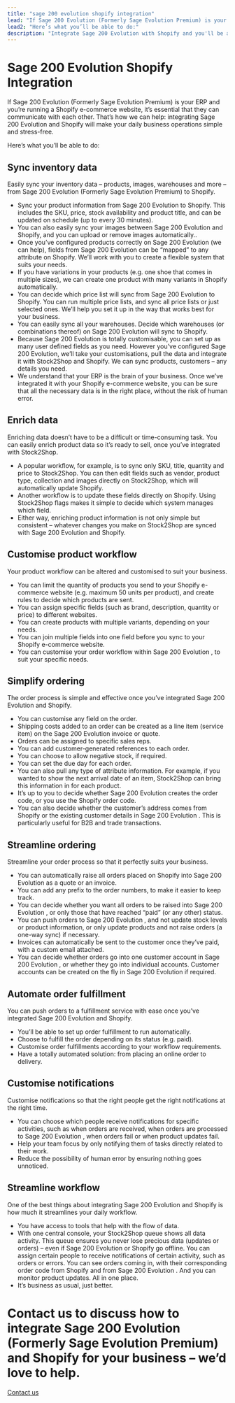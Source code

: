 ```yaml
---
title: "sage 200 evolution shopify integration"
lead: "If Sage 200 Evolution (Formerly Sage Evolution Premium) is your ERP and you’re running a Shopify e-commerce website, it’s essential that they can communicate with each other. That’s how we can help: integrating Sage 200 Evolution and Shopify will make your daily business operations simple and stress-free."
lead2: "Here’s what you’ll be able to do:"
description: "Integrate Sage 200 Evolution with Shopify and you'll be able to streamline your workflow and simplify your ordering process. We'll work with you to create theSage 200 Evolution Shopify integration that works best for your business. Find out more!"
---
```


Sage 200 Evolution Shopify Integration
======================================

If Sage 200 Evolution (Formerly Sage Evolution Premium) is your ERP and you’re running a Shopify e-commerce website, it’s essential that they can communicate with each other. That’s how we can help: integrating Sage 200 Evolution and Shopify will make your daily business operations simple and stress-free.  
  
Here’s what you’ll be able to do:

Sync inventory data
-------------------

Easily sync your inventory data – products, images, warehouses and more – from Sage 200 Evolution (Formerly Sage Evolution Premium) to Shopify.

*   Sync your product information from Sage 200 Evolution to Shopify. This includes the SKU, price, stock availability and product title, and can be updated on schedule (up to every 30 minutes).
*   You can also easily sync your images between Sage 200 Evolution and Shopify, and you can upload or remove images automatically..
*   Once you’ve configured products correctly on Sage 200 Evolution (we can help), fields from Sage 200 Evolution can be “mapped” to any attribute on Shopify. We’ll work with you to create a flexible system that suits your needs.
*   If you have variations in your products (e.g. one shoe that comes in multiple sizes), we can create one product with many variants in Shopify automatically.
*   You can decide which price list will sync from Sage 200 Evolution to Shopify. You can run multiple price lists, and sync all price lists or just selected ones. We’ll help you set it up in the way that works best for your business.
*   You can easily sync all your warehouses. Decide which warehouses (or combinations thereof) on Sage 200 Evolution will sync to Shopify.
*   Because Sage 200 Evolution is totally customisable, you can set up as many user defined fields as you need. However you’ve configured Sage 200 Evolution, we’ll take your customisations, pull the data and integrate it with Stock2Shop and Shopify. We can sync products, customers – any details you need.
*   We understand that your ERP is the brain of your business. Once we’ve integrated it with your Shopify e-commerce website, you can be sure that all the necessary data is in the right place, without the risk of human error.

Enrich data
-----------

Enriching data doesn’t have to be a difficult or time-consuming task. You can easily enrich product data so it’s ready to sell, once you’ve integrated with Stock2Shop.

*   A popular workflow, for example, is to sync only SKU, title, quantity and price to Stock2Shop. You can then edit fields such as vendor, product type, collection and images directly on Stock2Shop, which will automatically update Shopify.
*   Another workflow is to update these fields directly on Shopify. Using Stock2Shop flags makes it simple to decide which system manages which field.
*   Either way, enriching product information is not only simple but consistent – whatever changes you make on Stock2Shop are synced with Sage 200 Evolution and Shopify.

Customise product workflow
--------------------------

Your product workflow can be altered and customised to suit your business.

*   You can limit the quantity of products you send to your Shopify e-commerce website (e.g. maximum 50 units per product), and create rules to decide which products are sent.
*   You can assign specific fields (such as brand, description, quantity or price) to different websites.
*   You can create products with multiple variants, depending on your needs.
*   You can join multiple fields into one field before you sync to your Shopify e-commerce website.
*   You can customise your order workflow within Sage 200 Evolution , to suit your specific needs.

Simplify ordering
-----------------

The order process is simple and effective once you’ve integrated Sage 200 Evolution and Shopify.

*   You can customise any field on the order.
*   Shipping costs added to an order can be created as a line item (service item) on the Sage 200 Evolution invoice or quote.
*   Orders can be assigned to specific sales reps.
*   You can add customer-generated references to each order.
*   You can choose to allow negative stock, if required.
*   You can set the due day for each order.
*   You can also pull any type of attribute information. For example, if you wanted to show the next arrival date of an item, Stock2Shop can bring this information in for each product.
*   It’s up to you to decide whether Sage 200 Evolution creates the order code, or you use the Shopify order code.
*   You can also decide whether the customer’s address comes from Shopify or the existing customer details in Sage 200 Evolution . This is particularly useful for B2B and trade transactions.

Streamline ordering
-------------------

Streamline your order process so that it perfectly suits your business.

*   You can automatically raise all orders placed on Shopify into Sage 200 Evolution as a quote or an invoice.
*   You can add any prefix to the order numbers, to make it easier to keep track.
*   You can decide whether you want all orders to be raised into Sage 200 Evolution , or only those that have reached “paid” (or any other) status.
*   You can push orders to Sage 200 Evolution , and not update stock levels or product information, or only update products and not raise orders (a one-way sync) if necessary.
*   Invoices can automatically be sent to the customer once they’ve paid, with a custom email attached.
*   You can decide whether orders go into one customer account in Sage 200 Evolution , or whether they go into individual accounts. Customer accounts can be created on the fly in Sage 200 Evolution if required.

Automate order fulfillment
--------------------------

You can push orders to a fulfillment service with ease once you’ve integrated Sage 200 Evolution and Shopify.

*   You’ll be able to set up order fulfillment to run automatically.
*   Choose to fulfill the order depending on its status (e.g. paid).
*   Customise order fulfillments according to your workflow requirements.
*   Have a totally automated solution: from placing an online order to delivery.

Customise notifications
-----------------------

Customise notifications so that the right people get the right notifications at the right time.

*   You can choose which people receive notifications for specific activities, such as when orders are received, when orders are processed to Sage 200 Evolution , when orders fail or when product updates fail.
*   Help your team focus by only notifying them of tasks directly related to their work.
*   Reduce the possibility of human error by ensuring nothing goes unnoticed.

Streamline workflow
-------------------

One of the best things about integrating Sage 200 Evolution and Shopify is how much it streamlines your daily workflow.

*   You have access to tools that help with the flow of data.
*   With one central console, your Stock2Shop queue shows all data activity. This queue ensures you never lose precious data (updates or orders) – even if Sage 200 Evolution or Shopify go offline. You can assign certain people to receive notifications of certain activity, such as orders or errors. You can see orders coming in, with their corresponding order code from Shopify and from Sage 200 Evolution . And you can monitor product updates. All in one place.
*   It’s business as usual, just better.

Contact us to discuss how to integrate Sage 200 Evolution (Formerly Sage Evolution Premium) and Shopify for your business – we’d love to help.
==============================================================================================================================================

[Contact us](/contact-us "Contact Stock2Shop")